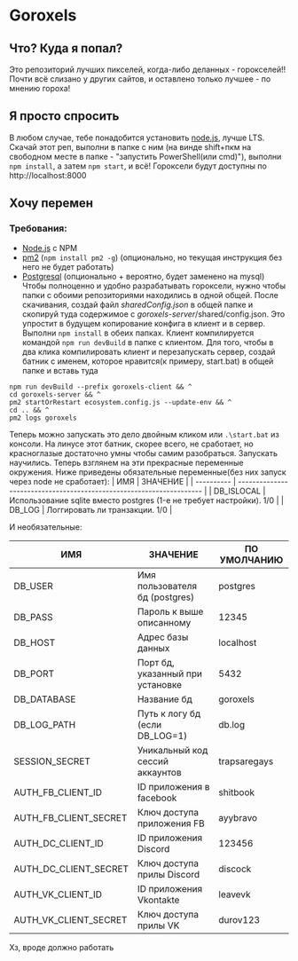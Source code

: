 # Goroxels
## Что? Куда я попал?
Это репозиторий лучших пикселей, когда-либо деланных - горокселей!!
Почти всё слизано у других сайтов, и оставлено только лучшее - по мнению гороха!
## Я просто спросить
В любом случае, тебе понадобится установить [node.js](https://nodejs.org/en/), лучше LTS.
Скачай этот реп, выполни в папке с ним (на винде shift+пкм на свободном месте в папке - "запустить PowerShell(или cmd)"), выполни `npm install`, а затем `npm start`, и всё! 
Гороксели будут доступны по http://localhost:8000
## Хочу перемен
### Требования:
- [Node.js](https://nodejs.org/en/) с NPM
- [pm2](https://github.com/Unitech/pm2) (`npm install pm2 -g`) (опционально, но текущая инструкция без него не будет работать)
- [Postgresql](https://www.postgresql.org/download/) (опционально + вероятно, будет заменено на mysql)
Чтобы полноценно и удобно разрабатывать гороксели, нужно чтобы папки с обоими репозиториями находились в одной общей.
После скачивания, создай файл *sharedConfig.json* в общей папке и скопируй туда содержимое с *goroxels-server*/shared/config.json. Это упростит в будущем копирование конфига в клиент и в сервер.
Выполни `npm install` в обеих папках.
Клиент компилируется командой `npm run devBuild` в папке с клиентом.
Для того, чтобы в два клика компилировать клиент и перезапускать сервер, создай батник с именем, которое нравится(к примеру, start.bat) в общей папке и вставь туда 
```
npm run devBuild --prefix goroxels-client && ^
cd goroxels-server && ^
pm2 startOrRestart ecosystem.config.js --update-env && ^
cd .. && ^
pm2 logs goroxels
```

Теперь можно запускать это дело двойным кликом или `.\start.bat` из консоли.
На линусе этот батник, скорее всего, не сработает, но красноглазые достаточно умны чтобы самим разобраться.
Запускать научились. Теперь взглянем на эти прекрасные переменные окружения.
Ниже приведены обязательные переменные(без них запуск через node не сработает):
| ИМЯ        | ЗНАЧЕНИЕ                                                             |
| ---------- | -------------------------------------------------------------------- |
| DB_ISLOCAL | Использование sqlite вместо postgres (1-е не требует настройки). 1/0 |
| DB_LOG     | Логгировать ли транзакции. 1/0                                       |


И необязательные:

| ИМЯ                   | ЗНАЧЕНИЕ                         | ПО УМОЛЧАНИЮ |
| --------------------- | -------------------------------- | ------------ |
| DB_USER               | Имя пользователя бд (postgres)   | postgres     |
| DB_PASS               | Пароль к выше описанному         | 12345        |
| DB_HOST               | Адрес базы данных                | localhost    |
| DB_PORT               | Порт бд, указанный при установке | 5432         |
| DB_DATABASE           | Название бд                      | goroxels     |
| DB_LOG_PATH           | Путь к логу бд (если DB_LOG=1)   | db.log       |
| SESSION_SECRET        | Уникальный код сессий аккаунтов  | trapsaregays |
| AUTH_FB_CLIENT_ID     | ID приложения в facebook         | shitbook     |
| AUTH_FB_CLIENT_SECRET | Ключ доступа приложения FB       | ayybravo     |
| AUTH_DC_CLIENT_ID     | ID приложения Discord            | 123456       |
| AUTH_DC_CLIENT_SECRET | Ключ доступа прилы Discord       | discock      |
| AUTH_VK_CLIENT_ID     | ID приложения Vkontakte          | leavevk      |
| AUTH_VK_CLIENT_SECRET | Ключ доступа прилы VK            | durov123     |

Хз, вроде должно работать